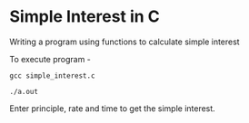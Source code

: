 # Simple Interest in C
Writing a program using functions to calculate simple interest

To execute program -

```
gcc simple_interest.c

./a.out
```

Enter principle, rate and time to get the simple interest.

